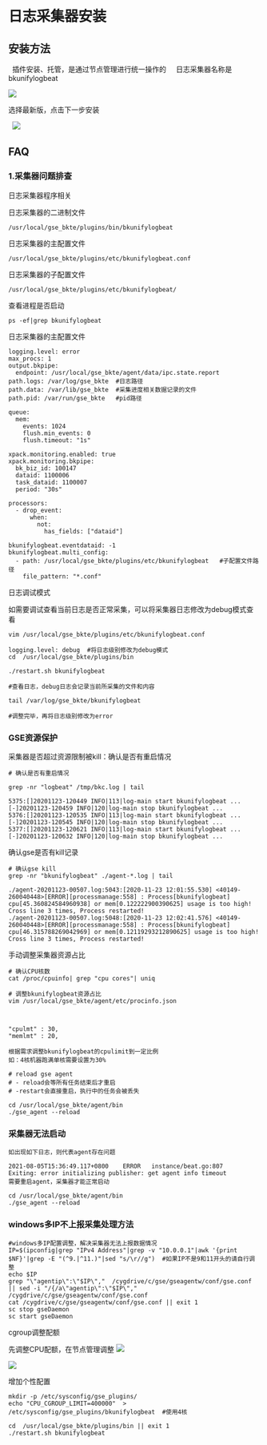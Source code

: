 # 日志采集器安装


## 安装方法

  插件安装、托管，是通过节点管理进行统一操作的
  
  日志采集器名称是 bkunifylogbeat

![](media/16619202419929.jpg)


选择最新版，点击下一步安装

 
![](media/16619202465369.jpg)


## FAQ


### 1.采集器问题排查

日志采集器程序相关

日志采集器的二进制文件

`/usr/local/gse_bkte/plugins/bin/bkunifylogbeat`

日志采集器的主配置文件

`/usr/local/gse_bkte/plugins/etc/bkunifylogbeat.conf`

日志采集器的子配置文件

`/usr/local/gse_bkte/plugins/etc/bkunifylogbeat/ `

查看进程是否启动

`ps -ef|grep bkunifylogbeat`

日志采集器的主配置文件

```
logging.level: error
max_procs: 1
output.bkpipe:
  endpoint: /usr/local/gse_bkte/agent/data/ipc.state.report
path.logs: /var/log/gse_bkte  #日志路径
path.data: /var/lib/gse_bkte  #采集进度相关数据记录的文件
path.pid: /var/run/gse_bkte   #pid路径

queue:
  mem:
    events: 1024
    flush.min_events: 0
    flush.timeout: "1s"

xpack.monitoring.enabled: true
xpack.monitoring.bkpipe:
  bk_biz_id: 100147
  dataid: 1100006
  task_dataid: 1100007
  period: "30s"

processors:
  - drop_event:
      when:
        not:
          has_fields: ["dataid"]

bkunifylogbeat.eventdataid: -1
bkunifylogbeat.multi_config:
  - path: /usr/local/gse_bkte/plugins/etc/bkunifylogbeat   #子配置文件路径
    file_pattern: "*.conf"
```

日志调试模式

如需要调试查看当前日志是否正常采集，可以将采集器日志修改为debug模式查看

```
vim /usr/local/gse_bkte/plugins/etc/bkunifylogbeat.conf

logging.level: debug  #将日志级别修改为debug模式
cd  /usr/local/gse_bkte/plugins/bin

./restart.sh bkunifylogbeat

#查看日志，debug日志会记录当前所采集的文件和内容

tail /var/log/gse_bkte/bkunifylogbeat

#调整完毕，再将日志级别修改为error
```

### GSE资源保护

采集器是否超过资源限制被kill：确认是否有重启情况

```
# 确认是否有重启情况

grep -nr "logbeat" /tmp/bkc.log | tail
 
5375:[]20201123-120449 INFO|113|log-main start bkunifylogbeat ...[-]20201123-120459 INFO|120|log-main stop bkunifylogbeat ...
5376:[]20201123-120535 INFO|113|log-main start bkunifylogbeat ...[-]20201123-120545 INFO|120|log-main stop bkunifylogbeat ...
5377:[]20201123-120621 INFO|113|log-main start bkunifylogbeat ...[-]20201123-120632 INFO|120|log-main stop bkunifylogbeat ...
```

确认gse是否有kill记录

```
# 确认gse kill
grep -nr "bkunifylogbeat" ./agent-*.log | tail
 
./agent-20201123-00507.log:5043:[2020-11-23 12:01:55.530] <40149-260040448>[ERROR][processmanage:558] : Process[bkunifylogbeat] cpu[45.360824584960938] or mem[0.122222900390625] usage is too high! Cross line 3 times, Process restarted!
./agent-20201123-00507.log:5048:[2020-11-23 12:02:41.576] <40149-260040448>[ERROR][processmanage:558] : Process[bkunifylogbeat] cpu[46.315788269042969] or mem[0.12119293212890625] usage is too high! Cross line 3 times, Process restarted!
```

手动调整采集器资源占比

```
# 确认CPU核数
cat /proc/cpuinfo| grep "cpu cores"| uniq
 
# 调整bkunifylogbeat资源占比
vim /usr/local/gse_bkte/agent/etc/procinfo.json



"cpulmt" : 30,
"memlmt" : 20,

根据需求调整bkunifylogbeat的cpulimit到一定比例
如：4核机器跑满单核需要设置为30%
 
# reload gse agent
# - reload会等所有任务结束后才重启
# -restart会直接重启，执行中的任务会被丢失

cd /usr/local/gse_bkte/agent/bin 
./gse_agent --reload
```


### 采集器无法启动

```
如出现如下日志，则代表agent存在问题

2021-08-05T15:36:49.117+0800	ERROR	instance/beat.go:807	Exiting: error initializing publisher: get agent info timeout
需要重启agent，采集器才能正常启动

cd /usr/local/gse_bkte/agent/bin 
./gse_agent --reload
```


### windows多IP不上报采集处理方法

```
#windows多IP配置调整，解决采集器无法上报数据情况
IP=$(ipconfig|grep "IPv4 Address"|grep -v "10.0.0.1"|awk '{print $NF}'|grep -E "(^9.|^11.)"|sed "s/\r//g")  #如果IP不是9和11开头的请自行调整
echo $IP
grep "\"agentip\":\"$IP\","  /cygdrive/c/gse/gseagentw/conf/gse.conf || sed -i "/{/a\"agentip\":\"$IP\","  /cygdrive/c/gse/gseagentw/conf/gse.conf 
cat /cygdrive/c/gse/gseagentw/conf/gse.conf || exit 1
sc stop gseDaemon
sc start gseDaemon
```

cgroup调整配额

先调整CPU配额，在节点管理调整
![](media/16619210220009.jpg)

![](media/16619210271002.jpg)


增加个性配置

```
mkdir -p /etc/sysconfig/gse_plugins/
echo "CPU_CGROUP_LIMIT=400000"  > /etc/sysconfig/gse_plugins/bkunifylogbeat  #使用4核

cd  /usr/local/gse_bkte/plugins/bin || exit 1
./restart.sh bkunifylogbeat
```

